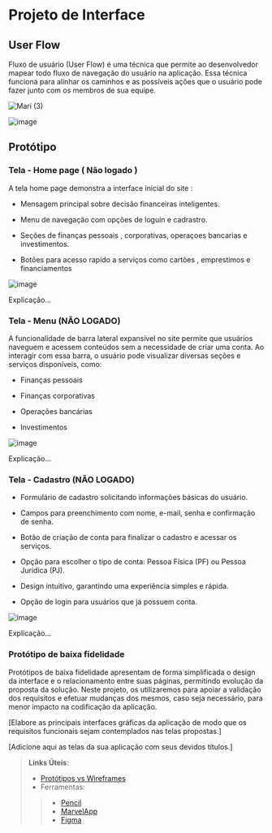 
# Projeto de Interface

## User Flow

Fluxo de usuário (User Flow) é uma técnica que permite ao desenvolvedor mapear todo fluxo de navegação do usuário na aplicação. Essa técnica funciona para alinhar os caminhos e as possíveis ações que o usuário pode fazer junto com os membros de sua equipe.

![Mari (3)](https://github.com/user-attachments/assets/056a1134-b1cb-4085-b0ac-099b89e81e20)


![image](https://github.com/user-attachments/assets/22e36ab7-3165-412e-9454-54a177f420e6)






## Protótipo

<h3><b>Tela - Home page ( Não logado ) </b></h3>
<p> 
A tela home page demonstra a interface inicial do site :

- Mensagem principal sobre decisão financeiras inteligentes.

- Menu de navegação com opções de loguin e cadrastro.

- Seções de finanças pessoais , corporativas, operaçoes bancarias e investimentos.

- Botões para acesso rapído a serviços como cartões , emprestimos e financiamentos </p>

![image](https://github.com/user-attachments/assets/fbf74b3a-ce97-472d-b5c5-3b9101a3439b)

Explicação...

<h3><b>Tela - Menu (NÃO LOGADO)</b></h3>

A funcionalidade de barra lateral expansível no site permite que usuários naveguem e acessem conteúdos sem a necessidade de criar uma conta. Ao interagir com essa barra, o usuário pode visualizar diversas seções e serviços disponíveis, como:​

- Finanças pessoais

- Finanças corporativas

- Operações bancárias

- Investimentos

![image](https://github.com/user-attachments/assets/a65cb7c5-6b4e-4e19-8250-4f62927bc057)

Explicação...

<h3><b> Tela - Cadastro (NÃO LOGADO)</b></h3>

- Formulário de cadastro solicitando informações básicas do usuário.

- Campos para preenchimento com nome, e-mail, senha e confirmação de senha.

- Botão de criação de conta para finalizar o cadastro e acessar os serviços.
  
- Opção para escolher o tipo de conta: Pessoa Física (PF) ou Pessoa Jurídica (PJ).

- Design intuitivo, garantindo uma experiência simples e rápida.

- Opção de login para usuários que já possuem conta.

![image](https://github.com/user-attachments/assets/72035002-0a87-49c4-9dd9-596b880a503a)


Explicação...



  

### Protótipo de baixa fidelidade

Protótipos de baixa fidelidade apresentam de forma simplificada o design da interface e o relacionamento entre suas páginas, permitindo evolução da proposta da solução. Neste projeto, os utilizaremos para apoiar a validação dos requisitos e efetuar mudanças dos mesmos, caso seja necessário, para menor impacto na codificação da aplicação.

[Elabore as principais interfaces gráficas da aplicação de modo que os requisitos funcionais sejam contemplados nas telas propostas.]

[Adicione aqui as telas da sua aplicação com seus devidos títulos.] 
 
> **Links Úteis**:
> - [Protótipos vs Wireframes](https://www.nngroup.com/videos/prototypes-vs-wireframes-ux-projects/)
>- Ferramentas:
>> - [Pencil](https://pencil.evolus.vn/)
>> - [MarvelApp](https://marvelapp.com/)
>> - [Figma](https://www.figma.com/)



